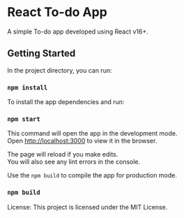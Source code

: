 # React To-do App

A simple To-do app developed using React v16+.

## Getting Started

In the project directory, you can run:

### `npm install`

To install the app dependencies and run:

### `npm start`

This command will open the app in the development mode.<br>
Open [http://localhost:3000](http://localhost:3000) to view it in the browser.

The page will reload if you make edits.<br>
You will also see any lint errors in the console.

Use the `npm build` to compile the app for production mode.

### `npm build`

License:
This project is licensed under the MIT License.